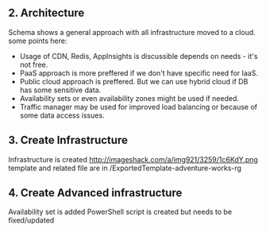 ## 2. Architecture

Schema shows a general approach with all infrastructure moved to a cloud.
some points here:

- Usage of CDN, Redis, AppInsights is discussible depends on needs - it's not free.
- PaaS approach is more preffered if we don't have specific need for IaaS.
- Public cloud approach is preffered. But we can use hybrid cloud if DB has some sensitive data.
- Availability sets or even availability zones might be used if needed.
- Traffic manager may be used for improved load balancing or because of some data access issues.

## 3. Create Infrastructure

Infrastructure is created
http://imageshack.com/a/img921/3259/1c6KdY.png
template and related file are in /ExportedTemplate-adventure-works-rg


## 4. Create Advanced infrastructure

Availability set is added
PowerShell script is created but needs to be fixed/updated


